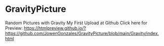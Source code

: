 # GravityPicture
Random Pictures with Gravity
My First Upload at Github
Click here for Preview: https://htmlpreview.github.io/?https://github.com/JowenGonzales/GravityPicture/blob/main/Gravity/index.html
